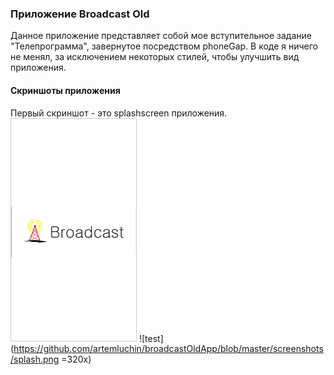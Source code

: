 ### Приложение Broadcast Old

Данное приложение представляет собой мое вступительное задание "Телепрограмма",
завернутое посредством phoneGap. В коде я ничего не менял, за исключением
некоторых стилей, чтобы улучшить вид приложения. 

#### Скриншоты приложения

Первый скриншот - это splashscreen приложения.
<img src="https://github.com/artemluchin/broadcastOldApp/blob/master/screenshots/splash.png" width="200" style="border: 1px solid #ccc;"/>
![test](https://github.com/artemluchin/broadcastOldApp/blob/master/screenshots/splash.png =320x)